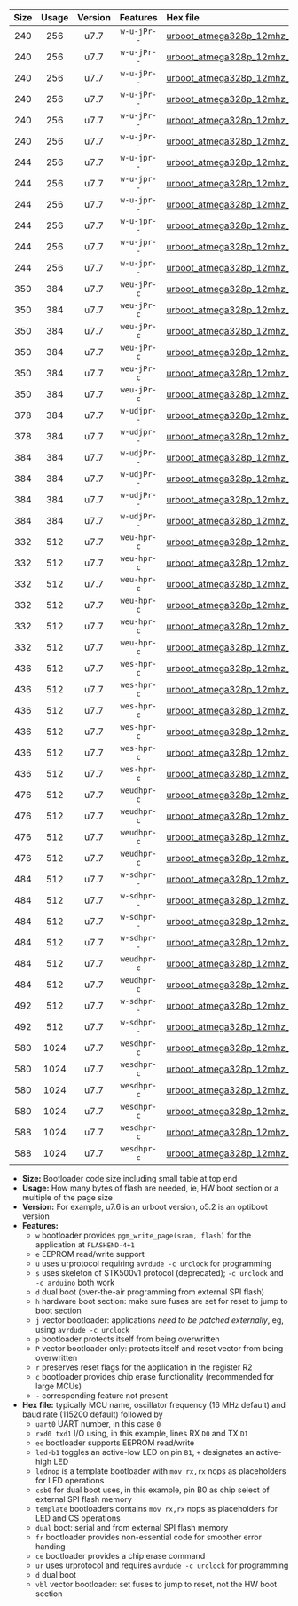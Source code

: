 |Size|Usage|Version|Features|Hex file|
|:-:|:-:|:-:|:-:|:--|
|240|256|u7.7|`w-u-jPr--`|[urboot_atmega328p_12mhz_57600bps_uart0_rxd0_txd1_led+b1_ur_vbl.hex](https://raw.githubusercontent.com/stefanrueger/urboot.hex/main/mcus/atmega328p/fcpu_12mhz/57600_bps/urboot_atmega328p_12mhz_57600bps_uart0_rxd0_txd1_led+b1_ur_vbl.hex)|
|240|256|u7.7|`w-u-jPr--`|[urboot_atmega328p_12mhz_57600bps_uart0_rxd0_txd1_led+b5_ur_vbl.hex](https://raw.githubusercontent.com/stefanrueger/urboot.hex/main/mcus/atmega328p/fcpu_12mhz/57600_bps/urboot_atmega328p_12mhz_57600bps_uart0_rxd0_txd1_led+b5_ur_vbl.hex)|
|240|256|u7.7|`w-u-jPr--`|[urboot_atmega328p_12mhz_57600bps_uart0_rxd0_txd1_led+d5_ur_vbl.hex](https://raw.githubusercontent.com/stefanrueger/urboot.hex/main/mcus/atmega328p/fcpu_12mhz/57600_bps/urboot_atmega328p_12mhz_57600bps_uart0_rxd0_txd1_led+d5_ur_vbl.hex)|
|240|256|u7.7|`w-u-jPr--`|[urboot_atmega328p_12mhz_57600bps_uart0_rxd0_txd1_led-b1_ur_vbl.hex](https://raw.githubusercontent.com/stefanrueger/urboot.hex/main/mcus/atmega328p/fcpu_12mhz/57600_bps/urboot_atmega328p_12mhz_57600bps_uart0_rxd0_txd1_led-b1_ur_vbl.hex)|
|240|256|u7.7|`w-u-jPr--`|[urboot_atmega328p_12mhz_57600bps_uart0_rxd0_txd1_led-d5_ur_vbl.hex](https://raw.githubusercontent.com/stefanrueger/urboot.hex/main/mcus/atmega328p/fcpu_12mhz/57600_bps/urboot_atmega328p_12mhz_57600bps_uart0_rxd0_txd1_led-d5_ur_vbl.hex)|
|240|256|u7.7|`w-u-jPr--`|[urboot_atmega328p_12mhz_57600bps_uart0_rxd0_txd1_lednop_ur_vbl.hex](https://raw.githubusercontent.com/stefanrueger/urboot.hex/main/mcus/atmega328p/fcpu_12mhz/57600_bps/urboot_atmega328p_12mhz_57600bps_uart0_rxd0_txd1_lednop_ur_vbl.hex)|
|244|256|u7.7|`w-u-jpr--`|[urboot_atmega328p_12mhz_57600bps_uart0_rxd0_txd1_led+b1_fr_ur_vbl.hex](https://raw.githubusercontent.com/stefanrueger/urboot.hex/main/mcus/atmega328p/fcpu_12mhz/57600_bps/urboot_atmega328p_12mhz_57600bps_uart0_rxd0_txd1_led+b1_fr_ur_vbl.hex)|
|244|256|u7.7|`w-u-jpr--`|[urboot_atmega328p_12mhz_57600bps_uart0_rxd0_txd1_led+b5_fr_ur_vbl.hex](https://raw.githubusercontent.com/stefanrueger/urboot.hex/main/mcus/atmega328p/fcpu_12mhz/57600_bps/urboot_atmega328p_12mhz_57600bps_uart0_rxd0_txd1_led+b5_fr_ur_vbl.hex)|
|244|256|u7.7|`w-u-jpr--`|[urboot_atmega328p_12mhz_57600bps_uart0_rxd0_txd1_led+d5_fr_ur_vbl.hex](https://raw.githubusercontent.com/stefanrueger/urboot.hex/main/mcus/atmega328p/fcpu_12mhz/57600_bps/urboot_atmega328p_12mhz_57600bps_uart0_rxd0_txd1_led+d5_fr_ur_vbl.hex)|
|244|256|u7.7|`w-u-jpr--`|[urboot_atmega328p_12mhz_57600bps_uart0_rxd0_txd1_led-b1_fr_ur_vbl.hex](https://raw.githubusercontent.com/stefanrueger/urboot.hex/main/mcus/atmega328p/fcpu_12mhz/57600_bps/urboot_atmega328p_12mhz_57600bps_uart0_rxd0_txd1_led-b1_fr_ur_vbl.hex)|
|244|256|u7.7|`w-u-jpr--`|[urboot_atmega328p_12mhz_57600bps_uart0_rxd0_txd1_led-d5_fr_ur_vbl.hex](https://raw.githubusercontent.com/stefanrueger/urboot.hex/main/mcus/atmega328p/fcpu_12mhz/57600_bps/urboot_atmega328p_12mhz_57600bps_uart0_rxd0_txd1_led-d5_fr_ur_vbl.hex)|
|244|256|u7.7|`w-u-jpr--`|[urboot_atmega328p_12mhz_57600bps_uart0_rxd0_txd1_lednop_fr_ur_vbl.hex](https://raw.githubusercontent.com/stefanrueger/urboot.hex/main/mcus/atmega328p/fcpu_12mhz/57600_bps/urboot_atmega328p_12mhz_57600bps_uart0_rxd0_txd1_lednop_fr_ur_vbl.hex)|
|350|384|u7.7|`weu-jPr-c`|[urboot_atmega328p_12mhz_57600bps_uart0_rxd0_txd1_ee_led+b1_fr_ce_ur_vbl.hex](https://raw.githubusercontent.com/stefanrueger/urboot.hex/main/mcus/atmega328p/fcpu_12mhz/57600_bps/urboot_atmega328p_12mhz_57600bps_uart0_rxd0_txd1_ee_led+b1_fr_ce_ur_vbl.hex)|
|350|384|u7.7|`weu-jPr-c`|[urboot_atmega328p_12mhz_57600bps_uart0_rxd0_txd1_ee_led+b5_fr_ce_ur_vbl.hex](https://raw.githubusercontent.com/stefanrueger/urboot.hex/main/mcus/atmega328p/fcpu_12mhz/57600_bps/urboot_atmega328p_12mhz_57600bps_uart0_rxd0_txd1_ee_led+b5_fr_ce_ur_vbl.hex)|
|350|384|u7.7|`weu-jPr-c`|[urboot_atmega328p_12mhz_57600bps_uart0_rxd0_txd1_ee_led+d5_fr_ce_ur_vbl.hex](https://raw.githubusercontent.com/stefanrueger/urboot.hex/main/mcus/atmega328p/fcpu_12mhz/57600_bps/urboot_atmega328p_12mhz_57600bps_uart0_rxd0_txd1_ee_led+d5_fr_ce_ur_vbl.hex)|
|350|384|u7.7|`weu-jPr-c`|[urboot_atmega328p_12mhz_57600bps_uart0_rxd0_txd1_ee_led-b1_fr_ce_ur_vbl.hex](https://raw.githubusercontent.com/stefanrueger/urboot.hex/main/mcus/atmega328p/fcpu_12mhz/57600_bps/urboot_atmega328p_12mhz_57600bps_uart0_rxd0_txd1_ee_led-b1_fr_ce_ur_vbl.hex)|
|350|384|u7.7|`weu-jPr-c`|[urboot_atmega328p_12mhz_57600bps_uart0_rxd0_txd1_ee_led-d5_fr_ce_ur_vbl.hex](https://raw.githubusercontent.com/stefanrueger/urboot.hex/main/mcus/atmega328p/fcpu_12mhz/57600_bps/urboot_atmega328p_12mhz_57600bps_uart0_rxd0_txd1_ee_led-d5_fr_ce_ur_vbl.hex)|
|350|384|u7.7|`weu-jPr-c`|[urboot_atmega328p_12mhz_57600bps_uart0_rxd0_txd1_ee_lednop_fr_ce_ur_vbl.hex](https://raw.githubusercontent.com/stefanrueger/urboot.hex/main/mcus/atmega328p/fcpu_12mhz/57600_bps/urboot_atmega328p_12mhz_57600bps_uart0_rxd0_txd1_ee_lednop_fr_ce_ur_vbl.hex)|
|378|384|u7.7|`w-udjpr--`|[urboot_atmega328p_12mhz_57600bps_uart0_rxd0_txd1_led+b1_csd5_dual_ur_vbl.hex](https://raw.githubusercontent.com/stefanrueger/urboot.hex/main/mcus/atmega328p/fcpu_12mhz/57600_bps/urboot_atmega328p_12mhz_57600bps_uart0_rxd0_txd1_led+b1_csd5_dual_ur_vbl.hex)|
|378|384|u7.7|`w-udjpr--`|[urboot_atmega328p_12mhz_57600bps_uart0_rxd0_txd1_template_dual_ur_vbl.hex](https://raw.githubusercontent.com/stefanrueger/urboot.hex/main/mcus/atmega328p/fcpu_12mhz/57600_bps/urboot_atmega328p_12mhz_57600bps_uart0_rxd0_txd1_template_dual_ur_vbl.hex)|
|384|384|u7.7|`w-udjPr--`|[urboot_atmega328p_12mhz_57600bps_uart0_rxd0_txd1_led+b1_csb0_dual_ur_vbl.hex](https://raw.githubusercontent.com/stefanrueger/urboot.hex/main/mcus/atmega328p/fcpu_12mhz/57600_bps/urboot_atmega328p_12mhz_57600bps_uart0_rxd0_txd1_led+b1_csb0_dual_ur_vbl.hex)|
|384|384|u7.7|`w-udjPr--`|[urboot_atmega328p_12mhz_57600bps_uart0_rxd0_txd1_led+d5_csb0_dual_ur_vbl.hex](https://raw.githubusercontent.com/stefanrueger/urboot.hex/main/mcus/atmega328p/fcpu_12mhz/57600_bps/urboot_atmega328p_12mhz_57600bps_uart0_rxd0_txd1_led+d5_csb0_dual_ur_vbl.hex)|
|384|384|u7.7|`w-udjPr--`|[urboot_atmega328p_12mhz_57600bps_uart0_rxd0_txd1_led-b1_csb0_dual_ur_vbl.hex](https://raw.githubusercontent.com/stefanrueger/urboot.hex/main/mcus/atmega328p/fcpu_12mhz/57600_bps/urboot_atmega328p_12mhz_57600bps_uart0_rxd0_txd1_led-b1_csb0_dual_ur_vbl.hex)|
|384|384|u7.7|`w-udjPr--`|[urboot_atmega328p_12mhz_57600bps_uart0_rxd0_txd1_led-d5_csb0_dual_ur_vbl.hex](https://raw.githubusercontent.com/stefanrueger/urboot.hex/main/mcus/atmega328p/fcpu_12mhz/57600_bps/urboot_atmega328p_12mhz_57600bps_uart0_rxd0_txd1_led-d5_csb0_dual_ur_vbl.hex)|
|332|512|u7.7|`weu-hpr-c`|[urboot_atmega328p_12mhz_57600bps_uart0_rxd0_txd1_ee_led+b1_fr_ce_ur.hex](https://raw.githubusercontent.com/stefanrueger/urboot.hex/main/mcus/atmega328p/fcpu_12mhz/57600_bps/urboot_atmega328p_12mhz_57600bps_uart0_rxd0_txd1_ee_led+b1_fr_ce_ur.hex)|
|332|512|u7.7|`weu-hpr-c`|[urboot_atmega328p_12mhz_57600bps_uart0_rxd0_txd1_ee_led+b5_fr_ce_ur.hex](https://raw.githubusercontent.com/stefanrueger/urboot.hex/main/mcus/atmega328p/fcpu_12mhz/57600_bps/urboot_atmega328p_12mhz_57600bps_uart0_rxd0_txd1_ee_led+b5_fr_ce_ur.hex)|
|332|512|u7.7|`weu-hpr-c`|[urboot_atmega328p_12mhz_57600bps_uart0_rxd0_txd1_ee_led+d5_fr_ce_ur.hex](https://raw.githubusercontent.com/stefanrueger/urboot.hex/main/mcus/atmega328p/fcpu_12mhz/57600_bps/urboot_atmega328p_12mhz_57600bps_uart0_rxd0_txd1_ee_led+d5_fr_ce_ur.hex)|
|332|512|u7.7|`weu-hpr-c`|[urboot_atmega328p_12mhz_57600bps_uart0_rxd0_txd1_ee_led-b1_fr_ce_ur.hex](https://raw.githubusercontent.com/stefanrueger/urboot.hex/main/mcus/atmega328p/fcpu_12mhz/57600_bps/urboot_atmega328p_12mhz_57600bps_uart0_rxd0_txd1_ee_led-b1_fr_ce_ur.hex)|
|332|512|u7.7|`weu-hpr-c`|[urboot_atmega328p_12mhz_57600bps_uart0_rxd0_txd1_ee_led-d5_fr_ce_ur.hex](https://raw.githubusercontent.com/stefanrueger/urboot.hex/main/mcus/atmega328p/fcpu_12mhz/57600_bps/urboot_atmega328p_12mhz_57600bps_uart0_rxd0_txd1_ee_led-d5_fr_ce_ur.hex)|
|332|512|u7.7|`weu-hpr-c`|[urboot_atmega328p_12mhz_57600bps_uart0_rxd0_txd1_ee_lednop_fr_ce_ur.hex](https://raw.githubusercontent.com/stefanrueger/urboot.hex/main/mcus/atmega328p/fcpu_12mhz/57600_bps/urboot_atmega328p_12mhz_57600bps_uart0_rxd0_txd1_ee_lednop_fr_ce_ur.hex)|
|436|512|u7.7|`wes-hpr-c`|[urboot_atmega328p_12mhz_57600bps_uart0_rxd0_txd1_ee_led+b1_fr_ce.hex](https://raw.githubusercontent.com/stefanrueger/urboot.hex/main/mcus/atmega328p/fcpu_12mhz/57600_bps/urboot_atmega328p_12mhz_57600bps_uart0_rxd0_txd1_ee_led+b1_fr_ce.hex)|
|436|512|u7.7|`wes-hpr-c`|[urboot_atmega328p_12mhz_57600bps_uart0_rxd0_txd1_ee_led+b5_fr_ce.hex](https://raw.githubusercontent.com/stefanrueger/urboot.hex/main/mcus/atmega328p/fcpu_12mhz/57600_bps/urboot_atmega328p_12mhz_57600bps_uart0_rxd0_txd1_ee_led+b5_fr_ce.hex)|
|436|512|u7.7|`wes-hpr-c`|[urboot_atmega328p_12mhz_57600bps_uart0_rxd0_txd1_ee_led+d5_fr_ce.hex](https://raw.githubusercontent.com/stefanrueger/urboot.hex/main/mcus/atmega328p/fcpu_12mhz/57600_bps/urboot_atmega328p_12mhz_57600bps_uart0_rxd0_txd1_ee_led+d5_fr_ce.hex)|
|436|512|u7.7|`wes-hpr-c`|[urboot_atmega328p_12mhz_57600bps_uart0_rxd0_txd1_ee_led-b1_fr_ce.hex](https://raw.githubusercontent.com/stefanrueger/urboot.hex/main/mcus/atmega328p/fcpu_12mhz/57600_bps/urboot_atmega328p_12mhz_57600bps_uart0_rxd0_txd1_ee_led-b1_fr_ce.hex)|
|436|512|u7.7|`wes-hpr-c`|[urboot_atmega328p_12mhz_57600bps_uart0_rxd0_txd1_ee_led-d5_fr_ce.hex](https://raw.githubusercontent.com/stefanrueger/urboot.hex/main/mcus/atmega328p/fcpu_12mhz/57600_bps/urboot_atmega328p_12mhz_57600bps_uart0_rxd0_txd1_ee_led-d5_fr_ce.hex)|
|436|512|u7.7|`wes-hpr-c`|[urboot_atmega328p_12mhz_57600bps_uart0_rxd0_txd1_ee_lednop_fr_ce.hex](https://raw.githubusercontent.com/stefanrueger/urboot.hex/main/mcus/atmega328p/fcpu_12mhz/57600_bps/urboot_atmega328p_12mhz_57600bps_uart0_rxd0_txd1_ee_lednop_fr_ce.hex)|
|476|512|u7.7|`weudhpr-c`|[urboot_atmega328p_12mhz_57600bps_uart0_rxd0_txd1_ee_led+b1_csb0_dual_fr_ce_ur.hex](https://raw.githubusercontent.com/stefanrueger/urboot.hex/main/mcus/atmega328p/fcpu_12mhz/57600_bps/urboot_atmega328p_12mhz_57600bps_uart0_rxd0_txd1_ee_led+b1_csb0_dual_fr_ce_ur.hex)|
|476|512|u7.7|`weudhpr-c`|[urboot_atmega328p_12mhz_57600bps_uart0_rxd0_txd1_ee_led+d5_csb0_dual_fr_ce_ur.hex](https://raw.githubusercontent.com/stefanrueger/urboot.hex/main/mcus/atmega328p/fcpu_12mhz/57600_bps/urboot_atmega328p_12mhz_57600bps_uart0_rxd0_txd1_ee_led+d5_csb0_dual_fr_ce_ur.hex)|
|476|512|u7.7|`weudhpr-c`|[urboot_atmega328p_12mhz_57600bps_uart0_rxd0_txd1_ee_led-b1_csb0_dual_fr_ce_ur.hex](https://raw.githubusercontent.com/stefanrueger/urboot.hex/main/mcus/atmega328p/fcpu_12mhz/57600_bps/urboot_atmega328p_12mhz_57600bps_uart0_rxd0_txd1_ee_led-b1_csb0_dual_fr_ce_ur.hex)|
|476|512|u7.7|`weudhpr-c`|[urboot_atmega328p_12mhz_57600bps_uart0_rxd0_txd1_ee_led-d5_csb0_dual_fr_ce_ur.hex](https://raw.githubusercontent.com/stefanrueger/urboot.hex/main/mcus/atmega328p/fcpu_12mhz/57600_bps/urboot_atmega328p_12mhz_57600bps_uart0_rxd0_txd1_ee_led-d5_csb0_dual_fr_ce_ur.hex)|
|484|512|u7.7|`w-sdhpr--`|[urboot_atmega328p_12mhz_57600bps_uart0_rxd0_txd1_led+b1_csb0_dual_fr.hex](https://raw.githubusercontent.com/stefanrueger/urboot.hex/main/mcus/atmega328p/fcpu_12mhz/57600_bps/urboot_atmega328p_12mhz_57600bps_uart0_rxd0_txd1_led+b1_csb0_dual_fr.hex)|
|484|512|u7.7|`w-sdhpr--`|[urboot_atmega328p_12mhz_57600bps_uart0_rxd0_txd1_led+d5_csb0_dual_fr.hex](https://raw.githubusercontent.com/stefanrueger/urboot.hex/main/mcus/atmega328p/fcpu_12mhz/57600_bps/urboot_atmega328p_12mhz_57600bps_uart0_rxd0_txd1_led+d5_csb0_dual_fr.hex)|
|484|512|u7.7|`w-sdhpr--`|[urboot_atmega328p_12mhz_57600bps_uart0_rxd0_txd1_led-b1_csb0_dual_fr.hex](https://raw.githubusercontent.com/stefanrueger/urboot.hex/main/mcus/atmega328p/fcpu_12mhz/57600_bps/urboot_atmega328p_12mhz_57600bps_uart0_rxd0_txd1_led-b1_csb0_dual_fr.hex)|
|484|512|u7.7|`w-sdhpr--`|[urboot_atmega328p_12mhz_57600bps_uart0_rxd0_txd1_led-d5_csb0_dual_fr.hex](https://raw.githubusercontent.com/stefanrueger/urboot.hex/main/mcus/atmega328p/fcpu_12mhz/57600_bps/urboot_atmega328p_12mhz_57600bps_uart0_rxd0_txd1_led-d5_csb0_dual_fr.hex)|
|484|512|u7.7|`weudhpr-c`|[urboot_atmega328p_12mhz_57600bps_uart0_rxd0_txd1_ee_led+b1_csd5_dual_fr_ce_ur.hex](https://raw.githubusercontent.com/stefanrueger/urboot.hex/main/mcus/atmega328p/fcpu_12mhz/57600_bps/urboot_atmega328p_12mhz_57600bps_uart0_rxd0_txd1_ee_led+b1_csd5_dual_fr_ce_ur.hex)|
|484|512|u7.7|`weudhpr-c`|[urboot_atmega328p_12mhz_57600bps_uart0_rxd0_txd1_ee_template_dual_fr_ce_ur.hex](https://raw.githubusercontent.com/stefanrueger/urboot.hex/main/mcus/atmega328p/fcpu_12mhz/57600_bps/urboot_atmega328p_12mhz_57600bps_uart0_rxd0_txd1_ee_template_dual_fr_ce_ur.hex)|
|492|512|u7.7|`w-sdhpr--`|[urboot_atmega328p_12mhz_57600bps_uart0_rxd0_txd1_led+b1_csd5_dual_fr.hex](https://raw.githubusercontent.com/stefanrueger/urboot.hex/main/mcus/atmega328p/fcpu_12mhz/57600_bps/urboot_atmega328p_12mhz_57600bps_uart0_rxd0_txd1_led+b1_csd5_dual_fr.hex)|
|492|512|u7.7|`w-sdhpr--`|[urboot_atmega328p_12mhz_57600bps_uart0_rxd0_txd1_template_dual_fr.hex](https://raw.githubusercontent.com/stefanrueger/urboot.hex/main/mcus/atmega328p/fcpu_12mhz/57600_bps/urboot_atmega328p_12mhz_57600bps_uart0_rxd0_txd1_template_dual_fr.hex)|
|580|1024|u7.7|`wesdhpr-c`|[urboot_atmega328p_12mhz_57600bps_uart0_rxd0_txd1_ee_led+b1_csb0_dual_fr_ce.hex](https://raw.githubusercontent.com/stefanrueger/urboot.hex/main/mcus/atmega328p/fcpu_12mhz/57600_bps/urboot_atmega328p_12mhz_57600bps_uart0_rxd0_txd1_ee_led+b1_csb0_dual_fr_ce.hex)|
|580|1024|u7.7|`wesdhpr-c`|[urboot_atmega328p_12mhz_57600bps_uart0_rxd0_txd1_ee_led+d5_csb0_dual_fr_ce.hex](https://raw.githubusercontent.com/stefanrueger/urboot.hex/main/mcus/atmega328p/fcpu_12mhz/57600_bps/urboot_atmega328p_12mhz_57600bps_uart0_rxd0_txd1_ee_led+d5_csb0_dual_fr_ce.hex)|
|580|1024|u7.7|`wesdhpr-c`|[urboot_atmega328p_12mhz_57600bps_uart0_rxd0_txd1_ee_led-b1_csb0_dual_fr_ce.hex](https://raw.githubusercontent.com/stefanrueger/urboot.hex/main/mcus/atmega328p/fcpu_12mhz/57600_bps/urboot_atmega328p_12mhz_57600bps_uart0_rxd0_txd1_ee_led-b1_csb0_dual_fr_ce.hex)|
|580|1024|u7.7|`wesdhpr-c`|[urboot_atmega328p_12mhz_57600bps_uart0_rxd0_txd1_ee_led-d5_csb0_dual_fr_ce.hex](https://raw.githubusercontent.com/stefanrueger/urboot.hex/main/mcus/atmega328p/fcpu_12mhz/57600_bps/urboot_atmega328p_12mhz_57600bps_uart0_rxd0_txd1_ee_led-d5_csb0_dual_fr_ce.hex)|
|588|1024|u7.7|`wesdhpr-c`|[urboot_atmega328p_12mhz_57600bps_uart0_rxd0_txd1_ee_led+b1_csd5_dual_fr_ce.hex](https://raw.githubusercontent.com/stefanrueger/urboot.hex/main/mcus/atmega328p/fcpu_12mhz/57600_bps/urboot_atmega328p_12mhz_57600bps_uart0_rxd0_txd1_ee_led+b1_csd5_dual_fr_ce.hex)|
|588|1024|u7.7|`wesdhpr-c`|[urboot_atmega328p_12mhz_57600bps_uart0_rxd0_txd1_ee_template_dual_fr_ce.hex](https://raw.githubusercontent.com/stefanrueger/urboot.hex/main/mcus/atmega328p/fcpu_12mhz/57600_bps/urboot_atmega328p_12mhz_57600bps_uart0_rxd0_txd1_ee_template_dual_fr_ce.hex)|

- **Size:** Bootloader code size including small table at top end
- **Usage:** How many bytes of flash are needed, ie, HW boot section or a multiple of the page size
- **Version:** For example, u7.6 is an urboot version, o5.2 is an optiboot version
- **Features:**
  + `w` bootloader provides `pgm_write_page(sram, flash)` for the application at `FLASHEND-4+1`
  + `e` EEPROM read/write support
  + `u` uses urprotocol requiring `avrdude -c urclock` for programming
  + `s` uses skeleton of STK500v1 protocol (deprecated); `-c urclock` and `-c arduino` both work
  + `d` dual boot (over-the-air programming from external SPI flash)
  + `h` hardware boot section: make sure fuses are set for reset to jump to boot section
  + `j` vector bootloader: applications *need to be patched externally*, eg, using `avrdude -c urclock`
  + `p` bootloader protects itself from being overwritten
  + `P` vector bootloader only: protects itself and reset vector from being overwritten
  + `r` preserves reset flags for the application in the register R2
  + `c` bootloader provides chip erase functionality (recommended for large MCUs)
  + `-` corresponding feature not present
- **Hex file:** typically MCU name, oscillator frequency (16 MHz default) and baud rate (115200 default) followed by
  + `uart0` UART number, in this case `0`
  + `rxd0 txd1` I/O using, in this example, lines RX `D0` and TX `D1`
  + `ee` bootloader supports EEPROM read/write
  + `led-b1` toggles an active-low LED on pin `B1`, `+` designates an active-high LED
  + `lednop` is a template bootloader with `mov rx,rx` nops as placeholders for LED operations
  + `csb0` for dual boot uses, in this example, pin B0 as chip select of external SPI flash memory
  + `template` bootloaders contains `mov rx,rx` nops as placeholders for LED and CS operations
  + `dual` boot: serial and from external SPI flash memory
  + `fr` bootloader provides non-essential code for smoother error handing
  + `ce` bootloader provides a chip erase command
  + `ur` uses urprotocol and requires `avrdude -c urclock` for programming
  + `d` dual boot
  + `vbl` vector bootloader: set fuses to jump to reset, not the HW boot section
